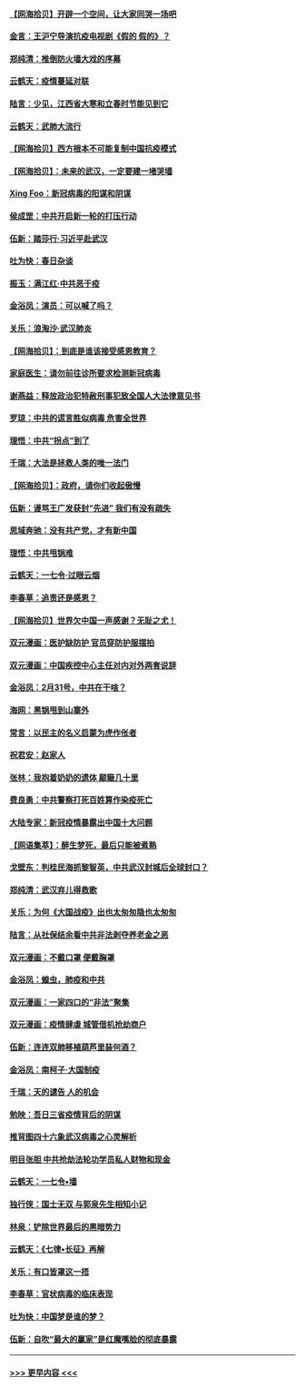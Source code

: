 #### [【网海拾贝】开辟一个空间，让大家同哭一场吧](../pages/nsc993/n11942165.md?t=03152331) 
#### [金言：王沪宁导演抗疫电视剧《假的 假的》？](../pages/nsc993/n11941510.md?t=03152331) 
#### [郑纯清：推倒防火墙大戏的序幕](../pages/nsc993/n11940838.md?t=03152331) 
#### [云鹤天：疫情蔓延对联](../pages/nsc993/n11940579.md?t=03152331) 
#### [陆言：少见，江西省大寒和立春时节能见到它](../pages/nsc993/n11939983.md?t=03152331) 
#### [云鹤天：武肺大流行](../pages/nsc993/n11939902.md?t=03152331) 
#### [【网海拾贝】西方根本不可能复制中国抗疫模式](../pages/nsc993/n11939725.md?t=03152331) 
#### [【网海拾贝】：未来的武汉，一定要建一堵哭墙](../pages/nsc993/n11938684.md?t=03152331) 
#### [Xing Foo：新冠病毒的阳谋和阴谋](../pages/nsc993/n11936086.md?t=03152331) 
#### [侯成罡：中共开启新一轮的打压行动](../pages/nsc993/n11935730.md?t=03152331) 
#### [伍新：踏莎行‧习近平赴武汉](../pages/nsc993/n11935157.md?t=03152331) 
#### [吐为快：春日杂谈](../pages/nsc993/n11934776.md?t=03152331) 
#### [振玉：满江红‧中共恶于疫](../pages/nsc993/n11934647.md?t=03152331) 
#### [金浴凤：演员：可以喊了吗？](../pages/nsc993/n11934602.md?t=03152331) 
#### [关乐：浪淘沙·武汉肺炎](../pages/nsc993/n11931792.md?t=03152331) 
#### [【网海拾贝】：到底是谁该接受感恩教育？](../pages/nsc993/n11931552.md?t=03152331) 
#### [家庭医生：请勿前往诊所要求检测新冠病毒](../pages/nsc993/n11929190.md?t=03152331) 
#### [谢燕益：释放政治犯特赦刑事犯致全国人大法律意见书](../pages/nsc993/n11928978.md?t=03152331) 
#### [罗琼：中共的谎言胜似病毒 危害全世界](../pages/nsc993/n11922636.md?t=03152331) 
#### [理悟：中共“拐点”到了](../pages/nsc993/n11928496.md?t=03152331) 
#### [千瑞：大法是拯救人类的唯一法门](../pages/nsc993/n11927637.md?t=03152331) 
#### [【网海拾贝】：政府，请你们收起傲慢](../pages/nsc993/n11926932.md?t=03152331) 
#### [伍新：谩骂王广发获封“先进” 我们有没有疏失](../pages/nsc993/n11926101.md?t=03152331) 
#### [思域奔驰：没有共产党，才有新中国](../pages/nsc993/n11926058.md?t=03152331) 
#### [理悟：中共甩锅难](../pages/nsc993/n11925355.md?t=03152331) 
#### [云鹤天：一七令·过眼云烟](../pages/nsc993/n11925284.md?t=03152331) 
#### [李春草：追责还是感恩？](../pages/nsc993/n11925274.md?t=03152331) 
#### [【网海拾贝】世界欠中国一声感谢？无耻之尤！](../pages/nsc993/n11925239.md?t=03152331) 
#### [双元漫画：医护缺防护 官员穿防护服摆拍](../pages/nsc993/n11923899.md?t=03152331) 
#### [双元漫画：中国疾控中心主任对内对外两套说辞](../pages/nsc993/n11921994.md?t=03152331) 
#### [金浴凤：2月31号，中共在干啥？](../pages/nsc993/n11922706.md?t=03152331) 
#### [海网：黑锅甩到山寨外](../pages/nsc993/n11922688.md?t=03152331) 
#### [常言：以民主的名义启蒙为虎作伥者](../pages/nsc993/n11922217.md?t=03152331) 
#### [祝君安：赵家人](../pages/nsc993/n11922209.md?t=03152331) 
#### [张林：我抱着奶奶的遗体 颠簸几十里](../pages/nsc993/n11920945.md?t=03152331) 
#### [费良勇：中共警察打死百姓算作染疫死亡](../pages/nsc993/n11919264.md?t=03152331) 
#### [大陆专家：新冠疫情暴露出中国十大问题](../pages/nsc993/n11919187.md?t=03152331) 
#### [【网语集萃】：醉生梦死，最后只能被煮熟](../pages/nsc993/n11918994.md?t=03152331) 
#### [戈壁东：判桂民海抓黎智英，中共武汉封城后全球封口？](../pages/nsc993/n11917982.md?t=03152331) 
#### [郑纯清：武汉弃儿得救歌](../pages/nsc993/n11917881.md?t=03152331) 
#### [关乐：为何《大国战疫》出也太匆匆隐也太匆匆](../pages/nsc993/n11917792.md?t=03152331) 
#### [陆言：从社保结余看中共非法剥夺养老金之恶](../pages/nsc993/n11917084.md?t=03152331) 
#### [双元漫画：不戴口罩 便戴胸罩](../pages/nsc993/n11916447.md?t=03152331) 
#### [金浴凤：蝗虫，肺疫和中共](../pages/nsc993/n11916904.md?t=03152331) 
#### [双元漫画：一家四口的“非法”聚集](../pages/nsc993/n11916378.md?t=03152331) 
#### [双元漫画：疫情肆虐 城管借机抢劫商户](../pages/nsc993/n11916310.md?t=03152331) 
#### [伍新：连连双肺移植葫芦里装何酒？](../pages/nsc993/n11913667.md?t=03152331) 
#### [金浴凤：南柯子·大国制疫](../pages/nsc993/n11913657.md?t=03152331) 
#### [千瑞：天的谴告  人的机会](../pages/nsc993/n11913309.md?t=03152331) 
#### [勉映：吾日三省疫情背后的阴谋](../pages/nsc993/n11913079.md?t=03152331) 
#### [推背图四十六象武汉病毒之心灵解析](../pages/nsc993/n11911761.md?t=03152331) 
#### [明目张胆 中共抢劫法轮功学员私人财物和现金](../pages/nsc993/n11910262.md?t=03152331) 
#### [云鹤天：一七令▪墙](../pages/nsc993/n11910627.md?t=03152331) 
#### [独行侠：国士无双 与郭泉先生相知小记](../pages/nsc993/n11910613.md?t=03152331) 
#### [林泉：铲除世界最后的黑暗势力](../pages/nsc993/n11909320.md?t=03152331) 
#### [云鹤天：《七律▪长征》再解](../pages/nsc993/n11909327.md?t=03152331) 
#### [关乐：有口皆罩这一捂](../pages/nsc993/n11908393.md?t=03152331) 
#### [李春草：官状病毒的临床表现](../pages/nsc993/n11908339.md?t=03152331) 
#### [吐为快：中国梦是谁的梦？](../pages/nsc993/n11906564.md?t=03152331) 
#### [伍新：自吹“最大的赢家”是红魔嘴脸的彻底暴露](../pages/nsc993/n11906407.md?t=03152331) 

----
#### [ >>> 更早内容 <<< ](../indexes/nsc993-earlier.md)
